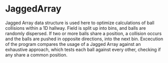 # JaggedArray
Jagged Array data structure is used here to optimize calculations of ball collisions within a 1D hallway.
Field is split up into bins, and balls are randomly dispersed.
If two or more balls share a position, a collision occurs and the balls are pushed in opposite directions, into the next bin.
Excecution of the program compares the usage of a Jagged Array against an exhaustive approach, which tests each ball against every other, checking if any share a common position.
